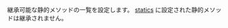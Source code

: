 継承可能な静的メソッドの一覧を設定します。
<a href="#!/api/Ext.Class-cfg-statics" rel="Ext.Class-cfg-statics" class="docClass" >statics</a>
に設定された静的メソッドは継承されません。
